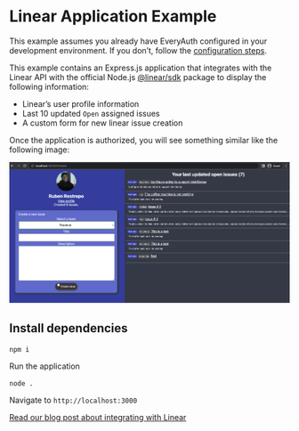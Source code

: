 # Linear Application Example

This example assumes you already have EveryAuth configured in your development environment. If you don’t, follow the [configuration steps](https://github.com/fusebit/everyauth-express#getting-started). 

This example contains an Express.js application that integrates with the Linear API with the official Node.js [@linear/sdk](https://www.npmjs.com/package/@linear/sdk) package to display the following information:
- Linear’s user profile information
- Last 10 updated `Open` assigned issues
- A custom form for new linear issue creation


Once the application is authorized, you will see something similar like the following image:

![Screenshot demo](blog-using-linear-with-everyauth.png "Screenshot demo")
## Install dependencies

```shell
npm i
```

Run the application

```shell
node .
```

Navigate to `http://localhost:3000`

[Read our blog post about integrating with Linear](https://fusebit.io/blog/integrate-linear-api-everyauth?utm_source=github.com&utm_medium=referral&utm_campaign=everyauth-examples&utm_content=using-linear-with-everyauth)